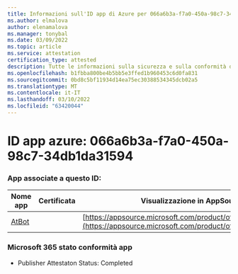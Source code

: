 ```yaml
---
title: Informazioni sull'ID app di Azure per 066a6b3a-f7a0-450a-98c7-34db1da31594
ms.author: elmalova
author: elenamalova
ms.manager: tonybal
ms.date: 03/09/2022
ms.topic: article
ms.service: attestation
certification_type: attested
description: Tutte le informazioni sulla sicurezza e sulla conformità disponibili per 066a6b3a-f7a0-450a-98c7-34db1da31594.
ms.openlocfilehash: b1fbba800be4b5bb5e3ffed1b960453c6d0fa831
ms.sourcegitcommit: 0bd8c5bf11934d14ea75ec30388534345dcb02a5
ms.translationtype: MT
ms.contentlocale: it-IT
ms.lasthandoff: 03/10/2022
ms.locfileid: "63420044"
---
```

# <a name="azure-app-id-066a6b3a-f7a0-450a-98c7-34db1da31594"></a>ID app azure: 066a6b3a-f7a0-450a-98c7-34db1da31594


### <a name="apps-associated-with-this-id"></a>App associate a questo ID:
| **Nome app** | **Certificata** | **Visualizzazione in AppSource** |
|--------------|---------------|-----------------------|
| [AtBot](https://docs.microsoft.com/microsoft-365-app-certification/forward/WA104381219) |  | [https://appsource.microsoft.com/product/office/WA104381219](https://appsource.microsoft.com/product/office/WA104381219) |

### <a name="microsoft-365-app-compliance-status"></a>Microsoft 365 stato conformità app
- Publisher Attestaton Status: Completed

